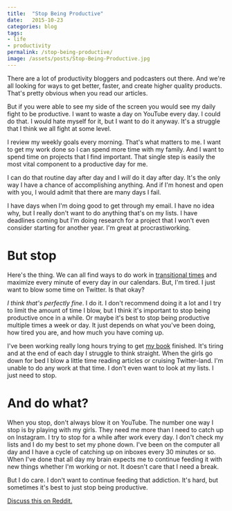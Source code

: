 ```yaml
---
title:  "Stop Being Productive"
date:   2015-10-23
categories: blog
tags:
- life
- productivity
permalink: /stop-being-productive/
image: /assets/posts/Stop-Being-Productive.jpg
---
```


There are a lot of productivity bloggers and podcasters out there. And we're all looking for ways to get better, faster, and create higher quality products. That's pretty obvious when you read our articles.
<!--more-->

But if you were able to see my side of the screen you would see my daily fight to be productive. I want to waste a day on YouTube every day. I could do that. I would hate myself for it, but I want to do it anyway. It's a struggle that I think we all fight at some level.

I review my weekly goals every morning. That's what matters to me. I want to get my work done so I can spend more time with my family. And I want to spend time on projects that I find important. That single step is easily the most vital component to a productive day for me.

I can do that routine day after day and I _will_ do it day after day. It's the only way I have a chance of accomplishing anything. And if I'm honest and open with you, I would admit that there are many days I fail.

I have days when I'm doing good to get through my email. I have no idea why, but I  really don't want to do anything that's on my lists. I have deadlines coming but I'm doing research for a project that I won't even consider starting for another year. I'm great at procrastiworking.

# But stop

Here's the thing. We can all find ways to do work in [transitional times][LostInTransition] and maximize every minute of every day in our calendars. But, I'm tired. I just want to blow some time on Twitter. Is that okay? 

*I think that's perfectly fine*. I do it. I don't recommend doing it a lot and I try to limit the amount of time I blow, but I think it's important to stop being productive once in a while. Or maybe it's best to stop being productive multiple times a week or day. It just depends on what you've been doing, how tired you are, and how much you have coming up. 

I've been working really long hours trying to get [my book][OmniFocusBook] finished. It's tiring and at the end of each day I struggle to think straight. When the girls go down for bed I blow a little time reading articles or cruising Twitter-land. I'm unable to do any work at that time. I don't even want to look at my lists. I just need to stop. 

# And do what?

When you stop, don't always blow it on YouTube. The number one way I stop is by playing with my girls. They need me more than I need to catch up on Instagram. I try to stop for a while after work every day. I don't check my lists and I do my best to set my phone down. I've been on the computer all day and I have a cycle of catching up on inboxes every 30 minutes or so. When I've done that all day my brain expects me to continue feeding it with new things whether I'm working or not. It doesn't care that I need a break. 

But I do care. I don't want to continue feeding that addiction. It's hard, but sometimes it's best to just stop being productive.

<p><a href="https://www.reddit.com/r/joebuhlig/comments/3pw5uk/stop_being_productive/">Discuss this on Reddit.</a></p>

[OmniFocusBook]: http://joebuhlig.com/omnifocus/
[LostInTransition]: http://joebuhlig.com/lost-in-transition/